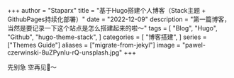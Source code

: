 +++
author = "Staparx"
title = "基于Hugo搭建个人博客（Stack主题 + GithubPages持续化部署）"
date = "2022-12-09"
description = "第一篇博客，当然是要记录一下这个站点是怎么搭建起来的啦～"
tags = [
    "Blog",
    "Hugo",
    "Github",
    "hugo-theme-stack",
]
categories = [
    "博客搭建",
]
series = ["Themes Guide"]
aliases = ["migrate-from-jekyl"]
image = "pawel-czerwinski-8uZPynIu-rQ-unsplash.jpg"
+++

先别急 空再见👋～